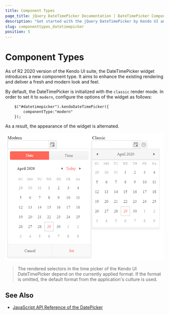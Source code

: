 ```yaml
---
title: Component Types
page_title: jQuery DateTimePicker Documentation | DateTimePicker Component Types | Kendo UI
description: "Get started with the jQuery DateTimePicker by Kendo UI and learn how to enable the modern component type."
slug: componenttypes_datetimepicker
position: 5
---
```


# Component Types

As of R2 2020 version of the Kendo UI suite, the DateTimePicker widget introduces a new component type. It aims to enhance the existing rendering and deliver a fresh and modern look and feel. 

By default, the DateTimePicker is initialized with the `classic` render mode. In order to set it to `modern`, configure the options of the widget as follows:

```
    $("#datetimepicker").kendoDateTimePicker({
        componentType:"modern"
    });
```

As a result, the appearance of the widget is alternated. 

![Comparison between the content types](../../../images/modern-classic-datetimepicker.png)

> The rendered selectors in the time picker of the Kendo UI DateTimePicker depend on the currently applied format. If the format is omitted, the default format from the application's culture is used. 
## See Also

* [JavaScript API Reference of the DatePicker](/api/javascript/ui/datetimepicker)